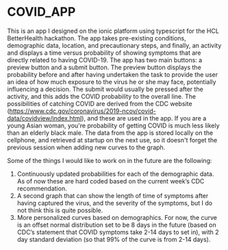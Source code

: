 # COVID_APP

This is an app I designed on the ionic platform using typescript for the HCL BetterHealth hackathon. The app takes pre-existing conditions, demographic data, location, and precautionary steps, and finally, an activity and displays a time versus probability of showing symptoms that are directly related to having COVID-19. The app has two main buttons: a preview button and a submit button. The preview button displays the probability before and after having undertaken the task to provide the user an idea of how much exposure to the virus he or she may face, potentially influencing a decision. The submit would usually be pressed after the activity, and this adds the COVID probability to the overall line. The possibilities of catching COVID are derived from the CDC website (https://www.cdc.gov/coronavirus/2019-ncov/covid-data/covidview/index.html), and these are used in the app. If you are a young Asian woman, you're probability of getting COVID is much less likely than an elderly black male. The data from the app is stored locally on the cellphone, and retrieved at startup on the next use, so it doesn't forget the previous session when adding new curves to the graph. 

Some of the things I would like to work on in the future are the following:
1.	Continuously updated probabilities for each of the demographic data. As of now these are hard coded based on the current week’s CDC recommendation. 
2.	A second graph that can show the length of time of symptoms after having captured the virus, and the severity of the symptoms, but I do not think this is quite possible. 
3.	More personalized curves based on demographics. For now, the curve is an offset normal distribution set to be 8 days in the future (based on CDC’s statement that COVID symptoms take 2-14 days to set in), with 2 day standard deviation (so that 99% of the curve is from 2-14 days).  
